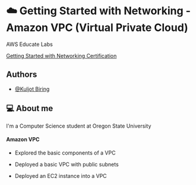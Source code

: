 
# ☁️ Getting Started with Networking - Amazon VPC (Virtual Private Cloud)

AWS Educate Labs

[Getting Started with Networking Certification](https://www.credly.com/badges/739d792d-d9c7-4286-a061-a28f54291359/public_url)
## Authors

- [@Kuljot Biring](https://www.github.com/kuljotbiring)


## 💻 About me

I'm a Computer Science student at Oregon State University

#### Amazon VPC

* Explored the basic components of a VPC

* Deployed a basic VPC with public subnets

* Deployed an EC2 instance into a VPC


